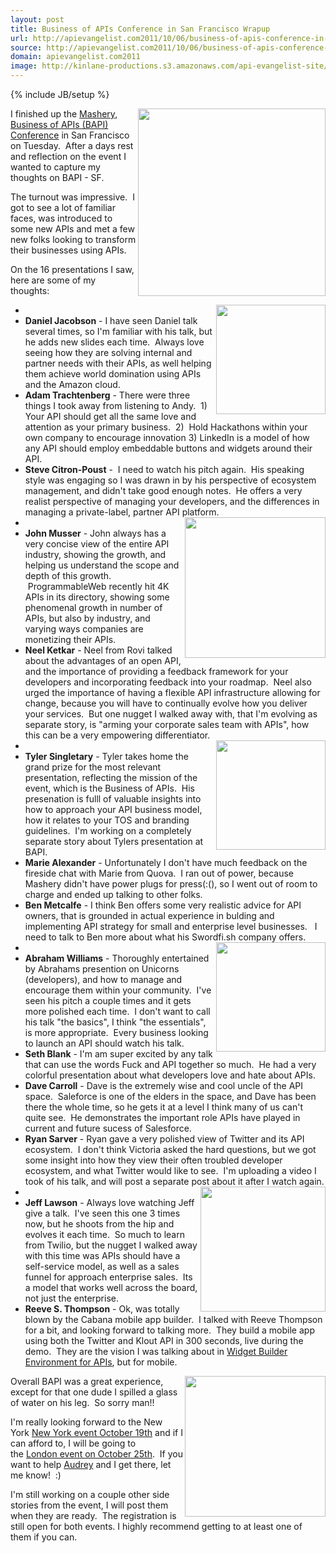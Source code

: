 ```yaml
---
layout: post
title: Business of APIs Conference in San Francisco Wrapup
url: http://apievangelist.com2011/10/06/business-of-apis-conference-in-san-francisco-wrapup/
source: http://apievangelist.com2011/10/06/business-of-apis-conference-in-san-francisco-wrapup/
domain: apievangelist.com2011
image: http://kinlane-productions.s3.amazonaws.com/api-evangelist-site/blog/Business-of-APIs-Conference-2011.png
---
```

{% include JB/setup %}<p>
     <a title="Business of APIs Conference" href="http://apiconference.com/"><img src="http://kinlane-productions.s3.amazonaws.com/events/Business-of-APIs-Conference-2011.png"  width="300" align="right" /></a>
</p>
<p>
     I finished up the <a title="Mashery" href="http://www.mashery.com">Mashery</a>, <a title="Business of APIs Conference" href="http://apiconference.com/">Business of APIs (BAPI) Conference</a> in San Francisco on Tuesday.  After a days rest and reflection on the event I wanted to capture my thoughts on BAPI - SF.  
</p>
<p>
     The turnout was impressive.  I got to see a lot of familiar faces, was introduced to some new APIs and met a few new folks looking to transform their businesses using APIs.  
</p>
<p>
     On the 16 presentations I saw, here are some of my thoughts:
</p>
<ul>
     <li>
          <img src="http://kinlane-productions.s3.amazonaws.com/events/business-of-apis-2011/daniel.JPG"  width="175" align="right" />
     </li>
     <li>
          <strong>Daniel Jacobson</strong> - I have seen Daniel talk several times, so I'm familiar with his talk, but he adds new slides each time.  Always love seeing how they are solving internal and partner needs with their APIs, as well helping them achieve world domination using APIs and the Amazon cloud.
     </li>
     <li>
          <strong>Adam Trachtenberg</strong> - There were three things I took away from listening to Andy.  1) Your API should get all the same love and attention as your primary business.  2)  Hold Hackathons within your own company to encourage innovation 3) LinkedIn is a model of how any API should employ embeddable buttons and widgets around their API.
     </li>
     <li>
          <strong>Steve Citron-Poust</strong> -  I need to watch his pitch again.  His speaking style was engaging so I was drawn in by his perspective of ecosystem management, and didn't take good enough notes.  He offers a very realist perspective of managing your developers, and the differences in managing a private-label, partner API platform.
     </li>
     <li>
          <img src="http://kinlane-productions.s3.amazonaws.com/events/business-of-apis-2011/john-musser-2.JPG"  width="225" align="right" />
     </li>
     <li>
          <strong>John Musser</strong> - John always has a very concise view of the entire API industry, showing the growth, and helping us understand the scope and depth of this growth.  ProgrammableWeb recently hit 4K APIs in its directory, showing some phenomenal growth in number of APIs, but also by industry, and varying ways companies are monetizing their APIs.
     </li>
     <li>
          <strong>Neel Ketkar</strong> - Neel from Rovi talked about the advantages of an open API, and the importance of providing a feedback framework for your developers and incorporating feedback into your roadmap.  Neel also urged the importance of having a flexible API infrastructure allowing for change, because you will have to continually evolve how you deliver your services.  But one nugget I walked away with, that I'm evolving as separate story, is "arming your corporate sales team with APIs", how this can be a very empowering differentiator.
     </li>
     <li>
          <img src="http://kinlane-productions.s3.amazonaws.com/events/business-of-apis-2011/klout.JPG"  width="175" align="right" />
     </li>
     <li>
          <strong>Tyler Singletary</strong> - Tyler takes home the grand prize for the most relevant presentation, reflecting the mission of the event, which is the Business of APIs.  His presenation is fulll of valuable insights into how to approach your API business model, how it relates to your TOS and branding guidelines.  I'm working on a completely separate story about Tylers presentation at BAPI.
     </li>
     <li>
          <strong>Marie Alexander</strong> - Unfortunately I don't have much feedback on the fireside chat with Marie from Quova.  I ran out of power, because Mashery didn't have power plugs for press(:(), so I went out of room to charge and ended up talking to other folks.
     </li>
     <li>
          <strong>Ben Metcalfe</strong> - I think Ben offers some very realistic advice for API owners, that is grounded in actual experience in bulding and implementing API strategy for small and enterprise level businesses.   I need to talk to Ben more about what his Swordfi.sh company offers.
     </li>
     <li>
          <img src="http://kinlane-productions.s3.amazonaws.com/events/business-of-apis-2011/abraham.JPG"  width="175" align="right" />
     </li>
     <li>
          <strong>Abraham Williams</strong> - Thoroughly entertained by Abrahams presention on Unicorns (developers), and how to manage and encourage them within your community.  I've seen his pitch a couple times and it gets more polished each time.  I don't want to call his talk "the basics", I think "the essentials", is more appropriate.  Every business looking to launch an API should watch his talk.
     </li>
     <li>
          <strong>Seth Blank</strong> - I'm am super excited by any talk that can use the words Fuck and API together so much.  He had a very colorful presentation about what developers love and hate about APIs.
     </li>
     <li>
          <strong>Dave Carroll</strong> - Dave is the extremely wise and cool uncle of the API space.  Saleforce is one of the elders in the space, and Dave has been there the whole time, so he gets it at a level I think many of us can't quite see.  He demonstrates the important role APIs have played in current and future sucess of Salesforce.
     </li>
     <li>
          <strong>Ryan Sarver</strong> - Ryan gave a very polished view of Twitter and its API ecosystem.  I don't think Victoria asked the hard questions, but we got some insight into how they view their often troubled developer ecosystem, and what Twitter would like to see.  I'm uploading a video I took of his talk, and will post a separate post about it after I watch again.
     </li>
     <li>
          <img src="http://kinlane-productions.s3.amazonaws.com/events/business-of-apis-2011/jeff2.JPG"  width="200" align="right" />
     </li>
     <li>
          <strong>Jeff Lawson</strong> - Always love watching Jeff give a talk.  I've seen this one 3 times now, but he shoots from the hip and evolves it each time.  So much to learn from Twilio, but the nugget I walked away with this time was APIs should have a self-service model, as well as a sales funnel for approach enterprise sales.  Its a model that works well across the board, not just the enterprise.
     </li>
     <li>
          <strong>Reeve S. Thompson</strong> - Ok, was totally blown by the Cabana mobile app builder.  I talked with Reeve Thompson for a bit, and looking forward to talking more.  They build a mobile app using both the Twitter and Klout API in 300 seconds, live during the demo.  They are the vision I was talking about in <a title="Widget Building Platform for APIs" href="/2011/06/22/widget-builder-environment-for-apis/">Widget Builder Environment for APIs</a>, but for mobile.  
     </li>
</ul>
<p>
     <img src="http://kinlane-productions.s3.amazonaws.com/events/business-of-apis-2011/bapi-sf-2011.jpg"  width="225" align="right" />
</p>
<p>
     Overall BAPI was a great experience, except for that one dude I spilled a glass of water on his leg.  So sorry man!!
</p>
<p>
     I'm really looking forward to the New York <a title="New York event October 19th" href="http://www.eventbrite.com/event/2025693905?ref=ebtn">New York event October 19th</a> and if I can afford to, I will be going to the <a title="London event October 25th" href="http://www.eventbrite.com/event/2025746061?ref=ebtn">London event on October 25th</a>.  If you want to help <a title="Audrey Watters" href="http://www.hackeducation.com/">Audrey</a> and I get there, let me know!  :)
</p>
<p>
     I'm still working on a couple other side stories from the event, I will post them when they are ready.  The registration is still open for both events. I highly recommend getting to at least one of them if you can.
</p>
